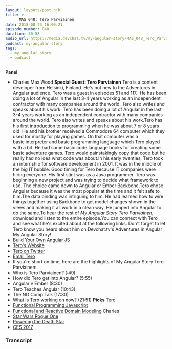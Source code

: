 ```yaml
---
layout: layouts/post.njk
title: >
      MAS 048: Tero Parviainen
date: 2018-08-23 16:00:21
episode_number: 048
duration: 30:58
audio_url: https://media.devchat.tv/my-angular-story/MAS_048_Tero_Parviainen.mp3
podcast: my-angular-story
tags: 
  - my_angular_story
  - podcast
---
```


 **Panel**
- Charles Max Wood
**Special Guest: Tero Parviainen** Tero is a content developer from Helsinki, Finland. He's not new to the Adventures in Angular audience. Tero was a guest in episodes 51 and 117. &nbsp;He&nbsp;has been doing a lot of Angular in the last 3-4 years working as an independent contractor with many companies around the world.&nbsp;Tero also writes and speaks about his work. Tero has been doing a lot of Angular in the last 3-4 years working as an independent contractor with many companies around the world.&nbsp;Tero also writes and speaks about his work.Tero has his first introduction to programming when he was about 7 or 8 years old. He and his brother received a Commodore 64 computer which they used for mostly for playing games. On that computer was a basic&nbsp;interpreter and basic programming language which Tero played with a bit. He had some basic code language books for creating some basic adventure games. Tero would painstakingly copy that code but he really had no idea what code was about.In his early twenties, Tero took an internship&nbsp;for software development in 2001. It was in the middle of the big IT bubble. Good timing for Tero because&nbsp;IT companies were hiring everyone. His first stint was as a Java programmer. Tero was beginning a new project and was trying to decide what framework to use. The choice came down to Angular or Ember Backbone.Tero chose Angular because it was the most popular at the time and it felt safe to him.The data binding was intriguing to him. He had learned how to wire things together using Backbone to get model changes shown in the views and making it all work in a clean way. He jumped into Angular to do the same.To hear the rest of&nbsp;_My Angular Story Tero Parviainen_, download and listen&nbsp;to the entire episode.You can connect with Tero and see what he's excited about at the following links. Don't forget to let Tero know you heard about him on Devchat.tv's Adventures in Angular My Angular Story!
- [Build Your Own Angular JS](https://teropa.info/build-your-own-angular/)
- [Tero's Website](https://teropa.info/)
- [Tero on Twitter](https://twitter.com/teropa?ref_src=twsrc%5Egoogle%7Ctwcamp%5Eserp%7Ctwgr%5Eauthor)
- [Email Tero](tero@teropa.info)
- If you're short on time, here are the highlights of&nbsp;My Angular Story Tero Parviainen:
- Who is Tero Parviainen? (:49)
- How did Tero get into Angular? (5:55)
- Angular v Ember (8:30)
- Tero Teaches Angular (10:43)
- The NG Comp Talk (17:30)
- What is Tero working on now? (21:51)
**Picks** Tero
- [Functional Programming Javascript](https://www.manning.com/books/functional-programming-in-javascript)
- [Functional and Reactive Domain Modeling](https://www.manning.com/books/functional-and-reactive-domain-modeling)
Charles
- [Star Wars Rogue One](http://www.starwars.com/films/rogue-one)
- [Powering the Death Star](https://www.ovoenergy.com/blog/energy/as-rogue-one-arrives-in-cinemas-we-estimate-the-cost-of-powering-the-death-star.html)
- [CES 2017](http://www.ces.tech/)


### Transcript



